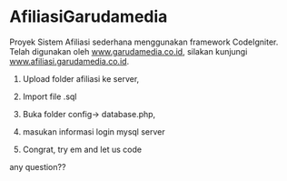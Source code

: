 AfiliasiGarudamedia
===================

Proyek Sistem Afiliasi sederhana menggunakan framework CodeIgniter. Telah digunakan oleh www.garudamedia.co.id, silakan kunjungi www.afiliasi.garudamedia.co.id.


1. Upload folder afiliasi ke server,

2. Import file .sql

3. Buka folder config-> database.php,

4. masukan informasi login mysql server 

5. Congrat, try em and let us code 

any question??

